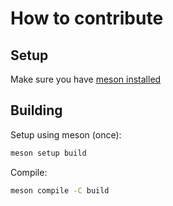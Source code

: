 # How to contribute

## Setup

Make sure you have [meson installed](https://mesonbuild.com/Getting-meson.html)

## Building

Setup using meson (once):

```sh
meson setup build
```

Compile:

```sh
meson compile -C build
```

